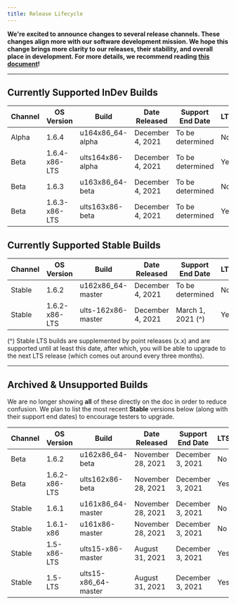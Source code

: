 ```yaml
---
title: Release Lifecycle
---
```

**We're excited to announce changes to several release channels. These changes align more with our software development mission. We hope this change brings more clarity to our releases, their stability, and overall place in development. For more details, we recommend reading [this document](/archived/changes-to-release-channels/)!**

___

## Currently Supported InDev Builds
| Channel | OS Version | Build | Date Released | Support End Date | LTS? | Architecture |
|---------|------------|------------------|---------------|------------------|------|------------|
| Alpha  | 1.6.4   | u164x86_64-alpha  | December 4, 2021 | To be determined | No | x86_64   |
| Beta  | 1.6.4-x86-LTS  | ults164x86-alpha    | December 4, 2021 | To be determined | Yes | x86 |
| Beta  | 1.6.3    | u163x86_64-beta  | December 4, 2021 | To be determined | No | x86_64   |
| Beta  | 1.6.3-x86-LTS  | ults163x86-beta    | December 4, 2021 | To be determined | Yes | x86 |

## Currently Supported Stable Builds
| Channel | OS Version | Build | Date Released | Support End Date | LTS? | Architecture |
|---------|------------|------------------|---------------|------------------|------|------------|
| Stable  | 1.6.2     | u162x86_64-master  | December 4, 2021 | To be determined | No | x86_64   |
| Stable | 1.6.2-x86-LTS | ults-162x86-master | December 4, 2021 | March 1, 2021 (^) | Yes | x86 |

(^) Stable LTS builds are supplemented by point releases (x.x) and are supported until at least this date, after which, you will be able to upgrade to the next LTS release (which comes out around every three months).

___

## Archived & Unsupported Builds
We are no longer showing **all** of these directly on the doc in order to reduce confusion. We plan to list the most recent **Stable** versions below (along with their support end dates) to encourage testers to upgrade.

| Channel | OS Version | Build | Date Released | Support End Date | LTS? | Architecture |
|---------|------------|------------------|---------------|------------------|------|------------|
| Beta  | 1.6.2     | u162x86_64-beta  | November 28, 2021 | December 3, 2021 | No | x86_64   |
| Beta  | 1.6.2-x86-LTS    | ults162x86-beta    | November 28, 2021 | December 3, 2021 | Yes | x86 |
| Stable | 1.6.1       | u161x86_64-master | November 28, 2021 | December 3, 2021 | No | x86_64 | 
| Stable | 1.6.1-x86   | u161x86-master    | November 28, 2021 | December 3, 2021 | No | x86 |
| Stable  | 1.5-x86-LTS | ults15-x86-master  | August 31, 2021 | December 3, 2021 | Yes | x86   |
| Stable  | 1.5-LTS    | ults15-x86_64-master | August 31, 2021 | December 3, 2021 | Yes | x86_64   |